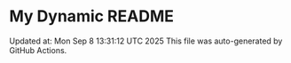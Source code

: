 # My Dynamic README
Updated at: Mon Sep  8 13:31:12 UTC 2025
This file was auto-generated by GitHub Actions.
